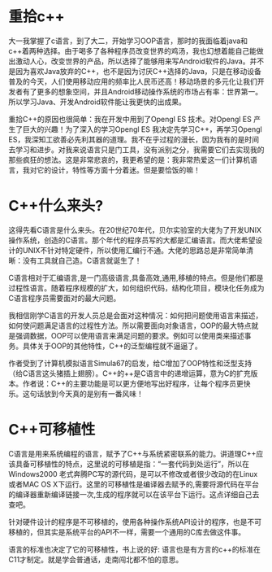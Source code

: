 # 重拾c++

大一我掌握了c语言，到了大二，开始学习OOP语言，那时的我面临着java和c++着两种选择。由于喝多了各种程序员改变世界的鸡汤，我也幻想着能自己能做出激动人心，改变世界的产品，所以选择了能够用来写Android软件的Java。并不是因为喜欢Java放弃的C++，也不是因为讨厌C++选择的Java，只是在移动设备普及的今天，人们使用移动应用的频率比人民币还高！移动场景的多元化让我们开发者有了更多的想象空间，并且Android移动操作系统的市场占有率：世界第一。所以学习Java、开发Android软件能让我更快的出成果。

重拾C++的原因也很简单：我在开发中用到了Opengl ES 技术。对Opengl ES 产生了巨大的兴趣！为了深入的学习Opengl ES 我决定先学习C++，再学习Opengl ES，我深知工欲善必先利其器的道理。我不在乎过程的漫长，因为我有的是时间去学习和进步。对我来说语言只是门工具，没有派别之分，我需要它们去实现我的那些疯狂的想法。这是非常悲哀的，我更希望的是：我非常热爱这一们计算机语言，我对它的设计，特性等方面十分着迷。但是要恰饭的嘛！

# C++什么来头?

这得先看C语言是什么来头。在20世纪70年代，贝尔实验室的大佬为了开发UNIX操作系统，创造的C语言。那个年代的程序员写的大都是汇编语言。而大佬希望设计的UNIX不针对特定硬件，所以使用汇编行不通。大佬的思路总是非常简单清晰：没有工具就自己造。C语言就诞生了！

C语言相对于汇编语言,是一门高级语言,具备高效,通用,移植的特点。但是他们都是过程性语言。随着程序规模的扩大，如何组织代码，结构化项目，模块化任务成为C语言程序员需要面对的最大问题。

我相信刚学C语言的开发人员总是会面对这种情况：如何把问题使用语言来描述，如何使问题满足语言的过程性方法。所以需要面向对象语言，OOP的最大特点就是强调数据，OOP可以使用语言来满足问题的要求。例如可以使用类来描述事务。具体关于OOP的其他特性，C++的泛型编程就不逼逼了。

作者受到了计算机模拟语言Simula67的启发，给C增加了OOP特性和泛型支持（给C语言这头猪插上翅膀）。C++的++是C语言中的递增运算，意为C的扩充版本。作者说：C++的主要功能是可以更方便地写出好程序，让每个程序员更快乐。这句话放到今天真的是别有一番风味！

# C++可移植性

C语言是用来系统编程的语言，赋予了C++与系统紧密联系的能力。讲道理C++应该具备可移植性的特点，这里说的可移植是指：“一套代码到处运行”，所以在Windows2000 老式奔腾PC写的源代码，是可以不修改或者很少改动的在Linux或者MAC OS X下运行。这里的可移植性是编译器去赋予的,需要将源代码在平台的编译器重新编译链接一次,生成的程序就可以在该平台下运行。这点详细自己去查吧。

针对硬件设计的程序是不可移植的，使用各种操作系统API设计的程序，也是不可移植的，但其实是系统平台的API不一样，需要一个通用的C库去做这件事。

语言的标准也决定了它的可移植性，书上说的好: 语言也是有方言的c++的标准在C11才制定。就是学会普通话，走南闯北都不怕的意思。









